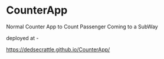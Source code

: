 # CounterApp
Normal Counter App to Count Passenger Coming to a SubWay 

deployed at -

https://dedsecrattle.github.io/CounterApp/
